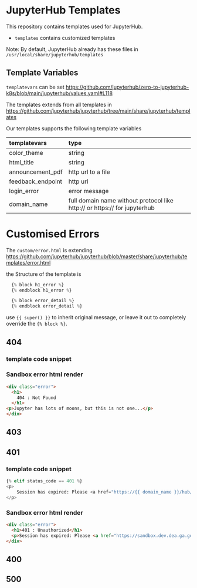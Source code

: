 # JupyterHub Templates

This repository contains templates used for JupyterHub.
* `templates` contains customized templates

Note: By default, JupyterHub already has these files in `/usr/local/share/jupyterhub/templates`

## Template Variables

`templatevars` can be set https://github.com/jupyterhub/zero-to-jupyterhub-k8s/blob/main/jupyterhub/values.yaml#L118

The templates extends from all templates in https://github.com/jupyterhub/jupyterhub/tree/main/share/jupyterhub/templates

Our templates supports the following template variables

**templatevars**|**type**
:-----|:-----
color_theme|string
html_title|string
announcement_pdf|http url to a file
feedback_endpoint|http url
login_error|error message
domain_name|full domain name without protocol like http:// or https:// for jupyterhub



# Customised Errors
The `custom/error.html` is extending https://github.com/jupyterhub/jupyterhub/blob/master/share/jupyterhub/templates/error.html

the Structure of the template is
```python
  {% block h1_error %}
  {% endblock h1_error %}

  {% block error_detail %}
  {% endblock error_detail %}
```
use `{{ super() }}` to inherit original message, or leave it out to completely override the `{% block %}`.

## 404
### template code snippet

### Sandbox error html render
```html
<div class="error">
  <h1>
    404 : Not Found
  </h1>
<p>Jupyter has lots of moons, but this is not one...</p>
</div>
```

## 403

## 401
### template code snippet
```python
{% elif status_code == 401 %}
<p>
    Session has expired: Please <a href="https://{{ domain_name }}/hub/logout">login</a> again.
</p>
```

### Sandbox error html render
```html
<div class="error">
  <h1>401 : Unauthorized</h1>
  <p>Session has expired: Please <a href="https://sandbox.dev.dea.ga.gov.au/hub/logout">login</a> again.</p>
</div>
```

## 400

## 500